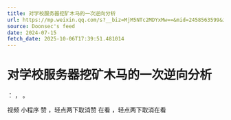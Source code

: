 ```yaml
---
title: 对学校服务器挖矿木马的一次逆向分析
url: https://mp.weixin.qq.com/s?__biz=MjM5NTc2MDYxMw==&mid=2458563599&idx=1&sn=5f2d3ca69e2cfdee15dc9533fd7ebc90
source: Doonsec's feed
date: 2024-07-15
fetch_date: 2025-10-06T17:39:51.481014
---
```


# 对学校服务器挖矿木马的一次逆向分析

：
，
。

视频
小程序
赞
，轻点两下取消赞
在看
，轻点两下取消在看